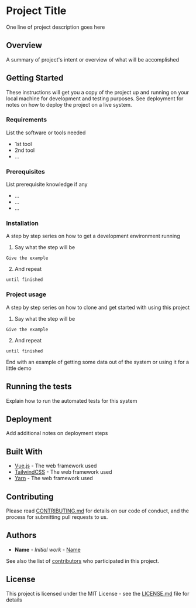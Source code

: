 # Project Title

One line of project description goes here

## Overview

A summary of project's intent or overview of what will be accomplished

## Getting Started

These instructions will get you a copy of the project up and running on your local machine for development and testing purposes. See deployment for notes on how to deploy the project on a live system.

### Requirements

List the software or tools needed
- 1st tool
- 2nd tool
- ...

### Prerequisites

List prerequisite knowledge if any
- ...
- ...
- ...


### Installation

A step by step series on how to get a development environment running

1. Say what the step will be

```
Give the example
```

2. And repeat

```
until finished
```

### Project usage

A step by step series on how to clone and get started with using this project

1. Say what the step will be

```
Give the example
```

2. And repeat

```
until finished
```

End with an example of getting some data out of the system or using it for a little demo

## Running the tests

Explain how to run the automated tests for this system


## Deployment

Add additional notes on deployment steps

## Built With

* [Vue.js](link) - The web framework used
* [TailwindCSS](link) - The web framework used
* [Yarn](link) - The web framework used

## Contributing

Please read [CONTRIBUTING.md](https://github.com/chec) for details on our code of conduct, and the process for submitting pull requests to us.


## Authors

* **Name** - *Initial work* - [Name](https://github.com/chec)

See also the list of [contributors](https://github.com/your/project/contributors) who participated in this project.

## License

This project is licensed under the MIT License - see the [LICENSE.md](LICENSE.md) file for details


